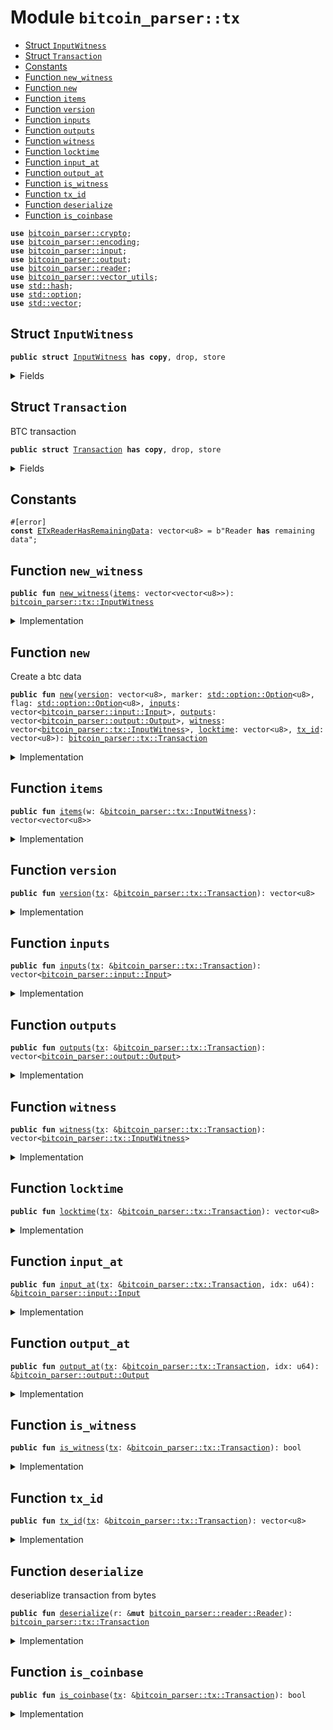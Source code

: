 
<a name="bitcoin_parser_tx"></a>

# Module `bitcoin_parser::tx`

-  [Struct `InputWitness`](#bitcoin_parser_tx_InputWitness)
-  [Struct `Transaction`](#bitcoin_parser_tx_Transaction)
-  [Constants](#@Constants_0)
-  [Function `new_witness`](#bitcoin_parser_tx_new_witness)
-  [Function `new`](#bitcoin_parser_tx_new)
-  [Function `items`](#bitcoin_parser_tx_items)
-  [Function `version`](#bitcoin_parser_tx_version)
-  [Function `inputs`](#bitcoin_parser_tx_inputs)
-  [Function `outputs`](#bitcoin_parser_tx_outputs)
-  [Function `witness`](#bitcoin_parser_tx_witness)
-  [Function `locktime`](#bitcoin_parser_tx_locktime)
-  [Function `input_at`](#bitcoin_parser_tx_input_at)
-  [Function `output_at`](#bitcoin_parser_tx_output_at)
-  [Function `is_witness`](#bitcoin_parser_tx_is_witness)
-  [Function `tx_id`](#bitcoin_parser_tx_tx_id)
-  [Function `deserialize`](#bitcoin_parser_tx_deserialize)
-  [Function `is_coinbase`](#bitcoin_parser_tx_is_coinbase)

<pre><code><b>use</b> <a href="../bitcoin_parser/crypto.md#bitcoin_parser_crypto">bitcoin_parser::crypto</a>;
<b>use</b> <a href="../bitcoin_parser/encoding.md#bitcoin_parser_encoding">bitcoin_parser::encoding</a>;
<b>use</b> <a href="../bitcoin_parser/input.md#bitcoin_parser_input">bitcoin_parser::input</a>;
<b>use</b> <a href="../bitcoin_parser/output.md#bitcoin_parser_output">bitcoin_parser::output</a>;
<b>use</b> <a href="../bitcoin_parser/reader.md#bitcoin_parser_reader">bitcoin_parser::reader</a>;
<b>use</b> <a href="../bitcoin_parser/vector_utils.md#bitcoin_parser_vector_utils">bitcoin_parser::vector_utils</a>;
<b>use</b> <a href="../dependencies/std/hash.md#std_hash">std::hash</a>;
<b>use</b> <a href="../dependencies/std/option.md#std_option">std::option</a>;
<b>use</b> <a href="../dependencies/std/vector.md#std_vector">std::vector</a>;
</code></pre>

<a name="bitcoin_parser_tx_InputWitness"></a>

## Struct `InputWitness`

<pre><code><b>public</b> <b>struct</b> <a href="../bitcoin_parser/tx.md#bitcoin_parser_tx_InputWitness">InputWitness</a> <b>has</b> <b>copy</b>, drop, store
</code></pre>

<details>
<summary>Fields</summary>

<dl>
<dt>
<code><a href="../bitcoin_parser/tx.md#bitcoin_parser_tx_items">items</a>: vector&lt;vector&lt;u8&gt;&gt;</code>
</dt>
<dd>
</dd>
</dl>

</details>

<a name="bitcoin_parser_tx_Transaction"></a>

## Struct `Transaction`

BTC transaction

<pre><code><b>public</b> <b>struct</b> <a href="../bitcoin_parser/tx.md#bitcoin_parser_tx_Transaction">Transaction</a> <b>has</b> <b>copy</b>, drop, store
</code></pre>

<details>
<summary>Fields</summary>

<dl>
<dt>
<code><a href="../bitcoin_parser/tx.md#bitcoin_parser_tx_version">version</a>: vector&lt;u8&gt;</code>
</dt>
<dd>
</dd>
<dt>
<code><a href="../bitcoin_parser/tx.md#bitcoin_parser_tx_inputs">inputs</a>: vector&lt;<a href="../bitcoin_parser/input.md#bitcoin_parser_input_Input">bitcoin_parser::input::Input</a>&gt;</code>
</dt>
<dd>
</dd>
<dt>
<code>marker: <a href="../dependencies/std/option.md#std_option_Option">std::option::Option</a>&lt;u8&gt;</code>
</dt>
<dd>
</dd>
<dt>
<code>flag: <a href="../dependencies/std/option.md#std_option_Option">std::option::Option</a>&lt;u8&gt;</code>
</dt>
<dd>
</dd>
<dt>
<code><a href="../bitcoin_parser/tx.md#bitcoin_parser_tx_outputs">outputs</a>: vector&lt;<a href="../bitcoin_parser/output.md#bitcoin_parser_output_Output">bitcoin_parser::output::Output</a>&gt;</code>
</dt>
<dd>
</dd>
<dt>
<code><a href="../bitcoin_parser/tx.md#bitcoin_parser_tx_witness">witness</a>: vector&lt;<a href="../bitcoin_parser/tx.md#bitcoin_parser_tx_InputWitness">bitcoin_parser::tx::InputWitness</a>&gt;</code>
</dt>
<dd>
</dd>
<dt>
<code><a href="../bitcoin_parser/tx.md#bitcoin_parser_tx_locktime">locktime</a>: vector&lt;u8&gt;</code>
</dt>
<dd>
</dd>
<dt>
<code><a href="../bitcoin_parser/tx.md#bitcoin_parser_tx_tx_id">tx_id</a>: vector&lt;u8&gt;</code>
</dt>
<dd>
</dd>
</dl>

</details>

<a name="@Constants_0"></a>

## Constants

<a name="bitcoin_parser_tx_ETxReaderHasRemainingData"></a>

<pre><code>#[error]
<b>const</b> <a href="../bitcoin_parser/tx.md#bitcoin_parser_tx_ETxReaderHasRemainingData">ETxReaderHasRemainingData</a>: vector&lt;u8&gt; = b"Reader <b>has</b> remaining data";
</code></pre>

<a name="bitcoin_parser_tx_new_witness"></a>

## Function `new_witness`

<pre><code><b>public</b> <b>fun</b> <a href="../bitcoin_parser/tx.md#bitcoin_parser_tx_new_witness">new_witness</a>(<a href="../bitcoin_parser/tx.md#bitcoin_parser_tx_items">items</a>: vector&lt;vector&lt;u8&gt;&gt;): <a href="../bitcoin_parser/tx.md#bitcoin_parser_tx_InputWitness">bitcoin_parser::tx::InputWitness</a>
</code></pre>

<details>
<summary>Implementation</summary>

<pre><code><b>public</b> <b>fun</b> <a href="../bitcoin_parser/tx.md#bitcoin_parser_tx_new_witness">new_witness</a>(<a href="../bitcoin_parser/tx.md#bitcoin_parser_tx_items">items</a>: vector&lt;vector&lt;u8&gt;&gt;): <a href="../bitcoin_parser/tx.md#bitcoin_parser_tx_InputWitness">InputWitness</a> {
    <a href="../bitcoin_parser/tx.md#bitcoin_parser_tx_InputWitness">InputWitness</a> {
        <a href="../bitcoin_parser/tx.md#bitcoin_parser_tx_items">items</a>,
    }
}
</code></pre>

</details>

<a name="bitcoin_parser_tx_new"></a>

## Function `new`

Create a btc data

<pre><code><b>public</b> <b>fun</b> <a href="../bitcoin_parser/tx.md#bitcoin_parser_tx_new">new</a>(<a href="../bitcoin_parser/tx.md#bitcoin_parser_tx_version">version</a>: vector&lt;u8&gt;, marker: <a href="../dependencies/std/option.md#std_option_Option">std::option::Option</a>&lt;u8&gt;, flag: <a href="../dependencies/std/option.md#std_option_Option">std::option::Option</a>&lt;u8&gt;, <a href="../bitcoin_parser/tx.md#bitcoin_parser_tx_inputs">inputs</a>: vector&lt;<a href="../bitcoin_parser/input.md#bitcoin_parser_input_Input">bitcoin_parser::input::Input</a>&gt;, <a href="../bitcoin_parser/tx.md#bitcoin_parser_tx_outputs">outputs</a>: vector&lt;<a href="../bitcoin_parser/output.md#bitcoin_parser_output_Output">bitcoin_parser::output::Output</a>&gt;, <a href="../bitcoin_parser/tx.md#bitcoin_parser_tx_witness">witness</a>: vector&lt;<a href="../bitcoin_parser/tx.md#bitcoin_parser_tx_InputWitness">bitcoin_parser::tx::InputWitness</a>&gt;, <a href="../bitcoin_parser/tx.md#bitcoin_parser_tx_locktime">locktime</a>: vector&lt;u8&gt;, <a href="../bitcoin_parser/tx.md#bitcoin_parser_tx_tx_id">tx_id</a>: vector&lt;u8&gt;): <a href="../bitcoin_parser/tx.md#bitcoin_parser_tx_Transaction">bitcoin_parser::tx::Transaction</a>
</code></pre>

<details>
<summary>Implementation</summary>

<pre><code><b>public</b> <b>fun</b> <a href="../bitcoin_parser/tx.md#bitcoin_parser_tx_new">new</a>(
    <a href="../bitcoin_parser/tx.md#bitcoin_parser_tx_version">version</a>: vector&lt;u8&gt;,
    marker: Option&lt;u8&gt;,
    flag: Option&lt;u8&gt;,
    <a href="../bitcoin_parser/tx.md#bitcoin_parser_tx_inputs">inputs</a>: vector&lt;Input&gt;,
    <a href="../bitcoin_parser/tx.md#bitcoin_parser_tx_outputs">outputs</a>: vector&lt;Output&gt;,
    <a href="../bitcoin_parser/tx.md#bitcoin_parser_tx_witness">witness</a>: vector&lt;<a href="../bitcoin_parser/tx.md#bitcoin_parser_tx_InputWitness">InputWitness</a>&gt;,
    <a href="../bitcoin_parser/tx.md#bitcoin_parser_tx_locktime">locktime</a>: vector&lt;u8&gt;,
    <a href="../bitcoin_parser/tx.md#bitcoin_parser_tx_tx_id">tx_id</a>: vector&lt;u8&gt;,
): <a href="../bitcoin_parser/tx.md#bitcoin_parser_tx_Transaction">Transaction</a> {
    <a href="../bitcoin_parser/tx.md#bitcoin_parser_tx_Transaction">Transaction</a> {
        <a href="../bitcoin_parser/tx.md#bitcoin_parser_tx_version">version</a>,
        marker,
        flag,
        <a href="../bitcoin_parser/tx.md#bitcoin_parser_tx_inputs">inputs</a>,
        <a href="../bitcoin_parser/tx.md#bitcoin_parser_tx_outputs">outputs</a>,
        <a href="../bitcoin_parser/tx.md#bitcoin_parser_tx_witness">witness</a>,
        <a href="../bitcoin_parser/tx.md#bitcoin_parser_tx_locktime">locktime</a>,
        <a href="../bitcoin_parser/tx.md#bitcoin_parser_tx_tx_id">tx_id</a>,
    }
}
</code></pre>

</details>

<a name="bitcoin_parser_tx_items"></a>

## Function `items`

<pre><code><b>public</b> <b>fun</b> <a href="../bitcoin_parser/tx.md#bitcoin_parser_tx_items">items</a>(w: &<a href="../bitcoin_parser/tx.md#bitcoin_parser_tx_InputWitness">bitcoin_parser::tx::InputWitness</a>): vector&lt;vector&lt;u8&gt;&gt;
</code></pre>

<details>
<summary>Implementation</summary>

<pre><code><b>public</b> <b>fun</b> <a href="../bitcoin_parser/tx.md#bitcoin_parser_tx_items">items</a>(w: &<a href="../bitcoin_parser/tx.md#bitcoin_parser_tx_InputWitness">InputWitness</a>): vector&lt;vector&lt;u8&gt;&gt; {
    w.<a href="../bitcoin_parser/tx.md#bitcoin_parser_tx_items">items</a>
}
</code></pre>

</details>

<a name="bitcoin_parser_tx_version"></a>

## Function `version`

<pre><code><b>public</b> <b>fun</b> <a href="../bitcoin_parser/tx.md#bitcoin_parser_tx_version">version</a>(<a href="../bitcoin_parser/tx.md#bitcoin_parser_tx">tx</a>: &<a href="../bitcoin_parser/tx.md#bitcoin_parser_tx_Transaction">bitcoin_parser::tx::Transaction</a>): vector&lt;u8&gt;
</code></pre>

<details>
<summary>Implementation</summary>

<pre><code><b>public</b> <b>fun</b> <a href="../bitcoin_parser/tx.md#bitcoin_parser_tx_version">version</a>(<a href="../bitcoin_parser/tx.md#bitcoin_parser_tx">tx</a>: &<a href="../bitcoin_parser/tx.md#bitcoin_parser_tx_Transaction">Transaction</a>): vector&lt;u8&gt; {
    <a href="../bitcoin_parser/tx.md#bitcoin_parser_tx">tx</a>.<a href="../bitcoin_parser/tx.md#bitcoin_parser_tx_version">version</a>
}
</code></pre>

</details>

<a name="bitcoin_parser_tx_inputs"></a>

## Function `inputs`

<pre><code><b>public</b> <b>fun</b> <a href="../bitcoin_parser/tx.md#bitcoin_parser_tx_inputs">inputs</a>(<a href="../bitcoin_parser/tx.md#bitcoin_parser_tx">tx</a>: &<a href="../bitcoin_parser/tx.md#bitcoin_parser_tx_Transaction">bitcoin_parser::tx::Transaction</a>): vector&lt;<a href="../bitcoin_parser/input.md#bitcoin_parser_input_Input">bitcoin_parser::input::Input</a>&gt;
</code></pre>

<details>
<summary>Implementation</summary>

<pre><code><b>public</b> <b>fun</b> <a href="../bitcoin_parser/tx.md#bitcoin_parser_tx_inputs">inputs</a>(<a href="../bitcoin_parser/tx.md#bitcoin_parser_tx">tx</a>: &<a href="../bitcoin_parser/tx.md#bitcoin_parser_tx_Transaction">Transaction</a>): vector&lt;Input&gt; {
    <a href="../bitcoin_parser/tx.md#bitcoin_parser_tx">tx</a>.<a href="../bitcoin_parser/tx.md#bitcoin_parser_tx_inputs">inputs</a>
}
</code></pre>

</details>

<a name="bitcoin_parser_tx_outputs"></a>

## Function `outputs`

<pre><code><b>public</b> <b>fun</b> <a href="../bitcoin_parser/tx.md#bitcoin_parser_tx_outputs">outputs</a>(<a href="../bitcoin_parser/tx.md#bitcoin_parser_tx">tx</a>: &<a href="../bitcoin_parser/tx.md#bitcoin_parser_tx_Transaction">bitcoin_parser::tx::Transaction</a>): vector&lt;<a href="../bitcoin_parser/output.md#bitcoin_parser_output_Output">bitcoin_parser::output::Output</a>&gt;
</code></pre>

<details>
<summary>Implementation</summary>

<pre><code><b>public</b> <b>fun</b> <a href="../bitcoin_parser/tx.md#bitcoin_parser_tx_outputs">outputs</a>(<a href="../bitcoin_parser/tx.md#bitcoin_parser_tx">tx</a>: &<a href="../bitcoin_parser/tx.md#bitcoin_parser_tx_Transaction">Transaction</a>): vector&lt;Output&gt; {
    <a href="../bitcoin_parser/tx.md#bitcoin_parser_tx">tx</a>.<a href="../bitcoin_parser/tx.md#bitcoin_parser_tx_outputs">outputs</a>
}
</code></pre>

</details>

<a name="bitcoin_parser_tx_witness"></a>

## Function `witness`

<pre><code><b>public</b> <b>fun</b> <a href="../bitcoin_parser/tx.md#bitcoin_parser_tx_witness">witness</a>(<a href="../bitcoin_parser/tx.md#bitcoin_parser_tx">tx</a>: &<a href="../bitcoin_parser/tx.md#bitcoin_parser_tx_Transaction">bitcoin_parser::tx::Transaction</a>): vector&lt;<a href="../bitcoin_parser/tx.md#bitcoin_parser_tx_InputWitness">bitcoin_parser::tx::InputWitness</a>&gt;
</code></pre>

<details>
<summary>Implementation</summary>

<pre><code><b>public</b> <b>fun</b> <a href="../bitcoin_parser/tx.md#bitcoin_parser_tx_witness">witness</a>(<a href="../bitcoin_parser/tx.md#bitcoin_parser_tx">tx</a>: &<a href="../bitcoin_parser/tx.md#bitcoin_parser_tx_Transaction">Transaction</a>): vector&lt;<a href="../bitcoin_parser/tx.md#bitcoin_parser_tx_InputWitness">InputWitness</a>&gt; {
    <a href="../bitcoin_parser/tx.md#bitcoin_parser_tx">tx</a>.<a href="../bitcoin_parser/tx.md#bitcoin_parser_tx_witness">witness</a>
}
</code></pre>

</details>

<a name="bitcoin_parser_tx_locktime"></a>

## Function `locktime`

<pre><code><b>public</b> <b>fun</b> <a href="../bitcoin_parser/tx.md#bitcoin_parser_tx_locktime">locktime</a>(<a href="../bitcoin_parser/tx.md#bitcoin_parser_tx">tx</a>: &<a href="../bitcoin_parser/tx.md#bitcoin_parser_tx_Transaction">bitcoin_parser::tx::Transaction</a>): vector&lt;u8&gt;
</code></pre>

<details>
<summary>Implementation</summary>

<pre><code><b>public</b> <b>fun</b> <a href="../bitcoin_parser/tx.md#bitcoin_parser_tx_locktime">locktime</a>(<a href="../bitcoin_parser/tx.md#bitcoin_parser_tx">tx</a>: &<a href="../bitcoin_parser/tx.md#bitcoin_parser_tx_Transaction">Transaction</a>): vector&lt;u8&gt; {
    <a href="../bitcoin_parser/tx.md#bitcoin_parser_tx">tx</a>.<a href="../bitcoin_parser/tx.md#bitcoin_parser_tx_locktime">locktime</a>
}
</code></pre>

</details>

<a name="bitcoin_parser_tx_input_at"></a>

## Function `input_at`

<pre><code><b>public</b> <b>fun</b> <a href="../bitcoin_parser/tx.md#bitcoin_parser_tx_input_at">input_at</a>(<a href="../bitcoin_parser/tx.md#bitcoin_parser_tx">tx</a>: &<a href="../bitcoin_parser/tx.md#bitcoin_parser_tx_Transaction">bitcoin_parser::tx::Transaction</a>, idx: u64): &<a href="../bitcoin_parser/input.md#bitcoin_parser_input_Input">bitcoin_parser::input::Input</a>
</code></pre>

<details>
<summary>Implementation</summary>

<pre><code><b>public</b> <b>fun</b> <a href="../bitcoin_parser/tx.md#bitcoin_parser_tx_input_at">input_at</a>(<a href="../bitcoin_parser/tx.md#bitcoin_parser_tx">tx</a>: &<a href="../bitcoin_parser/tx.md#bitcoin_parser_tx_Transaction">Transaction</a>, idx: u64): &Input {
    &<a href="../bitcoin_parser/tx.md#bitcoin_parser_tx">tx</a>.<a href="../bitcoin_parser/tx.md#bitcoin_parser_tx_inputs">inputs</a>[idx]
}
</code></pre>

</details>

<a name="bitcoin_parser_tx_output_at"></a>

## Function `output_at`

<pre><code><b>public</b> <b>fun</b> <a href="../bitcoin_parser/tx.md#bitcoin_parser_tx_output_at">output_at</a>(<a href="../bitcoin_parser/tx.md#bitcoin_parser_tx">tx</a>: &<a href="../bitcoin_parser/tx.md#bitcoin_parser_tx_Transaction">bitcoin_parser::tx::Transaction</a>, idx: u64): &<a href="../bitcoin_parser/output.md#bitcoin_parser_output_Output">bitcoin_parser::output::Output</a>
</code></pre>

<details>
<summary>Implementation</summary>

<pre><code><b>public</b> <b>fun</b> <a href="../bitcoin_parser/tx.md#bitcoin_parser_tx_output_at">output_at</a>(<a href="../bitcoin_parser/tx.md#bitcoin_parser_tx">tx</a>: &<a href="../bitcoin_parser/tx.md#bitcoin_parser_tx_Transaction">Transaction</a>, idx: u64): &Output {
    &<a href="../bitcoin_parser/tx.md#bitcoin_parser_tx">tx</a>.<a href="../bitcoin_parser/tx.md#bitcoin_parser_tx_outputs">outputs</a>[idx]
}
</code></pre>

</details>

<a name="bitcoin_parser_tx_is_witness"></a>

## Function `is_witness`

<pre><code><b>public</b> <b>fun</b> <a href="../bitcoin_parser/tx.md#bitcoin_parser_tx_is_witness">is_witness</a>(<a href="../bitcoin_parser/tx.md#bitcoin_parser_tx">tx</a>: &<a href="../bitcoin_parser/tx.md#bitcoin_parser_tx_Transaction">bitcoin_parser::tx::Transaction</a>): bool
</code></pre>

<details>
<summary>Implementation</summary>

<pre><code><b>public</b> <b>fun</b> <a href="../bitcoin_parser/tx.md#bitcoin_parser_tx_is_witness">is_witness</a>(<a href="../bitcoin_parser/tx.md#bitcoin_parser_tx">tx</a>: &<a href="../bitcoin_parser/tx.md#bitcoin_parser_tx_Transaction">Transaction</a>): bool {
    <b>if</b> (<a href="../bitcoin_parser/tx.md#bitcoin_parser_tx">tx</a>.marker.is_none() || <a href="../bitcoin_parser/tx.md#bitcoin_parser_tx">tx</a>.flag.is_none()) {
        <b>return</b> <b>false</b>
    };
    <b>let</b> m = <a href="../bitcoin_parser/tx.md#bitcoin_parser_tx">tx</a>.marker.borrow();
    <b>let</b> f = <a href="../bitcoin_parser/tx.md#bitcoin_parser_tx">tx</a>.flag.borrow();
    m == 0x00 && f == 0x01
}
</code></pre>

</details>

<a name="bitcoin_parser_tx_tx_id"></a>

## Function `tx_id`

<pre><code><b>public</b> <b>fun</b> <a href="../bitcoin_parser/tx.md#bitcoin_parser_tx_tx_id">tx_id</a>(<a href="../bitcoin_parser/tx.md#bitcoin_parser_tx">tx</a>: &<a href="../bitcoin_parser/tx.md#bitcoin_parser_tx_Transaction">bitcoin_parser::tx::Transaction</a>): vector&lt;u8&gt;
</code></pre>

<details>
<summary>Implementation</summary>

<pre><code><b>public</b> <b>fun</b> <a href="../bitcoin_parser/tx.md#bitcoin_parser_tx_tx_id">tx_id</a>(<a href="../bitcoin_parser/tx.md#bitcoin_parser_tx">tx</a>: &<a href="../bitcoin_parser/tx.md#bitcoin_parser_tx_Transaction">Transaction</a>): vector&lt;u8&gt; {
    <a href="../bitcoin_parser/tx.md#bitcoin_parser_tx">tx</a>.<a href="../bitcoin_parser/tx.md#bitcoin_parser_tx_tx_id">tx_id</a>
}
</code></pre>

</details>

<a name="bitcoin_parser_tx_deserialize"></a>

## Function `deserialize`

deseriablize transaction from bytes

<pre><code><b>public</b> <b>fun</b> <a href="../bitcoin_parser/tx.md#bitcoin_parser_tx_deserialize">deserialize</a>(r: &<b>mut</b> <a href="../bitcoin_parser/reader.md#bitcoin_parser_reader_Reader">bitcoin_parser::reader::Reader</a>): <a href="../bitcoin_parser/tx.md#bitcoin_parser_tx_Transaction">bitcoin_parser::tx::Transaction</a>
</code></pre>

<details>
<summary>Implementation</summary>

<pre><code><b>public</b> <b>fun</b> <a href="../bitcoin_parser/tx.md#bitcoin_parser_tx_deserialize">deserialize</a>(r: &<b>mut</b> Reader): <a href="../bitcoin_parser/tx.md#bitcoin_parser_tx_Transaction">Transaction</a> {
    // transaction data without segwit.
    // <b>use</b> <b>for</b> compute the <a href="../bitcoin_parser/tx.md#bitcoin_parser_tx_tx_id">tx_id</a>
    <b>let</b> <b>mut</b> raw_tx = vector[];
    <b>let</b> <a href="../bitcoin_parser/tx.md#bitcoin_parser_tx_version">version</a> = r.read(4);
    raw_tx.append(<a href="../bitcoin_parser/tx.md#bitcoin_parser_tx_version">version</a>);
    <b>let</b> segwit = r.peek(2);
    <b>let</b> <b>mut</b> marker: Option&lt;u8&gt; = option::none();
    <b>let</b> <b>mut</b> flag: Option&lt;u8&gt; = option::none();
    <b>if</b> (segwit[0] == 0x00 && segwit[1] == 0x01) {
        marker = option::some(r.read_byte());
        flag = option::some(r.read_byte());
    };
    <b>let</b> number_inputs = r.read_compact_size();
    raw_tx.append(u64_to_varint_bytes(number_inputs));
    <b>let</b> <b>mut</b> <a href="../bitcoin_parser/tx.md#bitcoin_parser_tx_inputs">inputs</a> = vector[];
    number_inputs.do!(|_| {
        <b>let</b> inp = <a href="../bitcoin_parser/input.md#bitcoin_parser_input_decode">input::decode</a>(r);
        <a href="../bitcoin_parser/tx.md#bitcoin_parser_tx_inputs">inputs</a>.push_back(
            inp,
        );
        raw_tx.append(inp.encode());
    });
    // read <a href="../bitcoin_parser/tx.md#bitcoin_parser_tx_outputs">outputs</a>
    <b>let</b> number_outputs = r.read_compact_size();
    raw_tx.append(u64_to_varint_bytes(number_outputs));
    <b>let</b> <b>mut</b> <a href="../bitcoin_parser/tx.md#bitcoin_parser_tx_outputs">outputs</a> = vector[];
    number_outputs.do!(|_| {
        <b>let</b> out = <a href="../bitcoin_parser/output.md#bitcoin_parser_output_decode">output::decode</a>(r);
        <a href="../bitcoin_parser/tx.md#bitcoin_parser_tx_outputs">outputs</a>.push_back(
            out,
        );
        raw_tx.append(out.encode());
    });
    // extract <a href="../bitcoin_parser/tx.md#bitcoin_parser_tx_witness">witness</a>
    <b>let</b> <b>mut</b> <a href="../bitcoin_parser/tx.md#bitcoin_parser_tx_witness">witness</a> = vector[];
    <b>if</b> (segwit[0] == 0x00 && segwit[1] == 0x01) {
        number_inputs.do!(|_| {
            <b>let</b> stack_item = r.read_compact_size();
            <b>let</b> <b>mut</b> <a href="../bitcoin_parser/tx.md#bitcoin_parser_tx_items">items</a> = vector[];
            stack_item.do!(|_| {
                <b>let</b> size = r.read_compact_size();
                <a href="../bitcoin_parser/tx.md#bitcoin_parser_tx_items">items</a>.push_back(r.read(size));
            });
            <a href="../bitcoin_parser/tx.md#bitcoin_parser_tx_witness">witness</a>.push_back(<a href="../bitcoin_parser/tx.md#bitcoin_parser_tx_InputWitness">InputWitness</a> {
                <a href="../bitcoin_parser/tx.md#bitcoin_parser_tx_items">items</a>,
            });
        })
    };
    <b>let</b> <a href="../bitcoin_parser/tx.md#bitcoin_parser_tx_locktime">locktime</a> = r.read(4);
    raw_tx.append(<a href="../bitcoin_parser/tx.md#bitcoin_parser_tx_locktime">locktime</a>);
    <b>let</b> <a href="../bitcoin_parser/tx.md#bitcoin_parser_tx_tx_id">tx_id</a> = hash256(raw_tx);
    <b>assert</b>!(r.end_stream(), <a href="../bitcoin_parser/tx.md#bitcoin_parser_tx_ETxReaderHasRemainingData">ETxReaderHasRemainingData</a>);
    <a href="../bitcoin_parser/tx.md#bitcoin_parser_tx_new">new</a>(
        <a href="../bitcoin_parser/tx.md#bitcoin_parser_tx_version">version</a>,
        marker,
        flag,
        <a href="../bitcoin_parser/tx.md#bitcoin_parser_tx_inputs">inputs</a>,
        <a href="../bitcoin_parser/tx.md#bitcoin_parser_tx_outputs">outputs</a>,
        <a href="../bitcoin_parser/tx.md#bitcoin_parser_tx_witness">witness</a>,
        <a href="../bitcoin_parser/tx.md#bitcoin_parser_tx_locktime">locktime</a>,
        <a href="../bitcoin_parser/tx.md#bitcoin_parser_tx_tx_id">tx_id</a>,
    )
}
</code></pre>

</details>

<a name="bitcoin_parser_tx_is_coinbase"></a>

## Function `is_coinbase`

<pre><code><b>public</b> <b>fun</b> <a href="../bitcoin_parser/tx.md#bitcoin_parser_tx_is_coinbase">is_coinbase</a>(<a href="../bitcoin_parser/tx.md#bitcoin_parser_tx">tx</a>: &<a href="../bitcoin_parser/tx.md#bitcoin_parser_tx_Transaction">bitcoin_parser::tx::Transaction</a>): bool
</code></pre>

<details>
<summary>Implementation</summary>

<pre><code><b>public</b> <b>fun</b> <a href="../bitcoin_parser/tx.md#bitcoin_parser_tx_is_coinbase">is_coinbase</a>(<a href="../bitcoin_parser/tx.md#bitcoin_parser_tx">tx</a>: &<a href="../bitcoin_parser/tx.md#bitcoin_parser_tx_Transaction">Transaction</a>): bool {
    // TODO: check BIP34 and BIP141
    <a href="../bitcoin_parser/tx.md#bitcoin_parser_tx">tx</a>.<a href="../bitcoin_parser/tx.md#bitcoin_parser_tx_inputs">inputs</a>.length() == 1 && <a href="../bitcoin_parser/tx.md#bitcoin_parser_tx">tx</a>.<a href="../bitcoin_parser/tx.md#bitcoin_parser_tx_inputs">inputs</a>[0].vout() == x"ffffffff" &&
        <a href="../bitcoin_parser/tx.md#bitcoin_parser_tx">tx</a>.<a href="../bitcoin_parser/tx.md#bitcoin_parser_tx_inputs">inputs</a>[0].<a href="../bitcoin_parser/tx.md#bitcoin_parser_tx_tx_id">tx_id</a>() ==  x"0000000000000000000000000000000000000000000000000000000000000000"
}
</code></pre>

</details>
